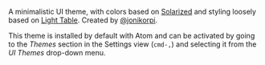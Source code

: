 A minimalistic UI theme, with colors based on [Solarized](http://ethanschoonover.com/solarized) and styling loosely based on [Light Table](http://lighttable.com). Created by [@jonikorpi](https://twitter.com/jonikorpi).

This theme is installed by default with Atom and can be activated by going to
the _Themes_ section in the Settings view (`cmd-,`) and selecting it from the
_UI Themes_ drop-down menu.
